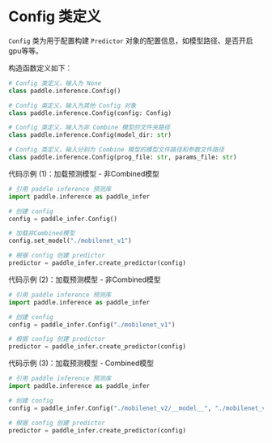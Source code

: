 # Config 类定义

`Config` 类为用于配置构建 `Predictor` 对象的配置信息，如模型路径、是否开启gpu等等。

构造函数定义如下：

```python
# Config 类定义，输入为 None
class paddle.inference.Config()

# Config 类定义，输入为其他 Config 对象
class paddle.inference.Config(config: Config)

# Config 类定义，输入为非 Combine 模型的文件夹路径
class paddle.inference.Config(model_dir: str)

# Config 类定义，输入分别为 Combine 模型的模型文件路径和参数文件路径
class paddle.inference.Config(prog_file: str, params_file: str)
```

代码示例 (1)：加载预测模型 - 非Combined模型

```python
# 引用 paddle inference 预测库
import paddle.inference as paddle_infer

# 创建 config
config = paddle_infer.Config()

# 加载非Combined模型
config.set_model("./mobilenet_v1")

# 根据 config 创建 predictor
predictor = paddle_infer.create_predictor(config)
```

代码示例 (2)：加载预测模型 - 非Combined模型

```python
# 引用 paddle inference 预测库
import paddle.inference as paddle_infer

# 创建 config
config = paddle_infer.Config("./mobilenet_v1")

# 根据 config 创建 predictor
predictor = paddle_infer.create_predictor(config)
```

代码示例 (3)：加载预测模型 - Combined模型

```python
# 引用 paddle inference 预测库
import paddle.inference as paddle_infer

# 创建 config
config = paddle_infer.Config("./mobilenet_v2/__model__", "./mobilenet_v2/__params__")

# 根据 config 创建 predictor
predictor = paddle_infer.create_predictor(config)
```
